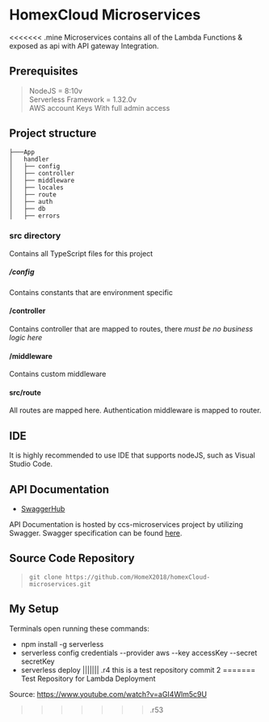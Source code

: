 # HomexCloud Microservices

<<<<<<< .mine
Microservices contains all of the Lambda Functions & exposed as api with API gateway Integration.

## Prerequisites

> NodeJS = 8:10v  </br>
> Serverless Framework =  1.32.0v </br>
> AWS account Keys With full admin access </br>

## Project structure

```
├───App
│   handler
│   ├── config
│   ├── controller
│   ├── middleware
│   ├── locales
│   ├── route
│   ├── auth
│   ├── db
│   ├── errors

```

### src directory

Contains all TypeScript files for this project

##### /config

Contains constants that are environment specific

#### /controller

Contains controller that are mapped to routes, there 
*must be no business logic here*

#### /middleware

Contains custom middleware

#### src/route

All routes are mapped here. Authentication middleware is mapped
to router.


## IDE

It is highly recommended to use IDE that supports nodeJS, such as
Visual Studio Code.


## API Documentation

- [SwaggerHub](https://app.swaggerhub.com/apis-docs/HomeXCloudAPI/homexcloud/1.0.0)




API Documentation is hosted by ccs-microservices project by utilizing Swagger.
Swagger specification can be found [here](http://swagger.io/specification/).

## Source Code Repository
> `git clone https://github.com/HomeX2018/homexCloud-microservices.git`

## My Setup

Terminals open running these commands:

* npm install -g serverless
* serverless config credentials --provider aws --key accessKey --secret secretKey
* serverless deploy
||||||| .r4
this is a test repository
commit 2
=======
Test Repository for Lambda Deployment

Source: https://www.youtube.com/watch?v=aGI4Wlm5c9U
>>>>>>> .r53
